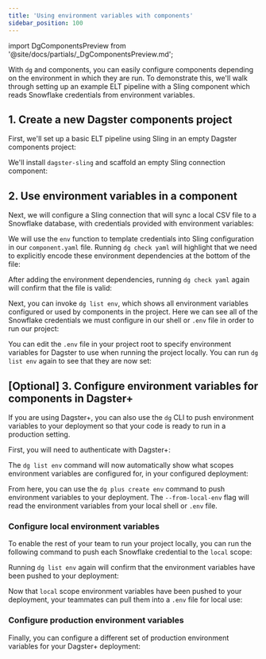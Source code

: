 ```yaml
---
title: 'Using environment variables with components'
sidebar_position: 100
---
```


import DgComponentsPreview from '@site/docs/partials/\_DgComponentsPreview.md';

<DgComponentsPreview />


With `dg` and components, you can easily configure components depending on the environment in which they are run. To demonstrate this, we'll walk through setting up an example ELT pipeline with a Sling component which reads Snowflake credentials from environment variables.


## 1. Create a new Dagster components project

First, we'll set up a basic ELT pipeline using Sling in an empty Dagster components project:

<CliInvocationExample path="docs_snippets/docs_snippets/guides/dg/using-env/1-dg-init.txt" />

<CliInvocationExample path="docs_snippets/docs_snippets/guides/dg/using-env/2-activate-venv.txt" />

We'll install `dagster-sling` and scaffold an empty Sling connection component:

<CliInvocationExample path="docs_snippets/docs_snippets/guides/dg/using-env/3-uv-add-sling.txt" />

<WideContent maxSize={1100}>
<CliInvocationExample path="docs_snippets/docs_snippets/guides/dg/using-env/4-dg-list-component-types.txt" />
</WideContent>

<CliInvocationExample path="docs_snippets/docs_snippets/guides/dg/using-env/5-dg-scaffold-sling.txt" />

## 2. Use environment variables in a component

Next, we will configure a Sling connection that will sync a local CSV file to a Snowflake database, with credentials provided with environment variables:

<CliInvocationExample path="docs_snippets/docs_snippets/guides/dg/using-env/6-curl.txt" />

<CodeExample path="docs_snippets/docs_snippets/guides/dg/using-env/7-replication.yaml" language="yaml" title="src/ingestion/defs/ingest_files/replication.yaml" />

We will use the `env` function to template credentials into Sling configuration in our `component.yaml` file. Running `dg check yaml` will highlight that we
need to explicitly encode these environment dependencies at the bottom of the file:
<CodeExample path="docs_snippets/docs_snippets/guides/dg/using-env/8-component.yaml" language="yaml" title="src/ingestion/defs/ingest_files/component.yaml" />

<CliInvocationExample path="docs_snippets/docs_snippets/guides/dg/using-env/9-dg-component-check.txt" />

After adding the environment dependencies, running `dg check yaml` again will confirm that the file is valid:
<CodeExample path="docs_snippets/docs_snippets/guides/dg/using-env/10-component-with-env-deps.yaml" language="yaml" title="src/ingestion/defs/ingest_files/component.yaml" />

<CliInvocationExample path="docs_snippets/docs_snippets/guides/dg/using-env/11-dg-component-check-fixed.txt" />

Next, you can invoke `dg list env`, which shows all environment variables configured or used by components in the project. Here we can see all of the Snowflake credentials we must configure in our shell or `.env` file in order to run our project:

<CliInvocationExample path="docs_snippets/docs_snippets/guides/dg/using-env/12-dg-list-env.txt" />

You can edit the `.env` file in your project root to specify environment variables for Dagster to use when running the project locally. You can run `dg list env` again to see that they are now set:

<CliInvocationExample path="docs_snippets/docs_snippets/guides/dg/using-env/13-inject-env.txt" />

<CliInvocationExample path="docs_snippets/docs_snippets/guides/dg/using-env/14-dg-list-env.txt" />

## [Optional] 3. Configure environment variables for components in Dagster+

If you are using Dagster+, you can also use the `dg` CLI to push environment variables to your deployment so that your code is ready to run in a production setting.

First, you will need to authenticate with Dagster+:

<CliInvocationExample contents="dg plus login" />

The `dg list env` command will now automatically show what scopes environment variables are configured for, in your configured deployment:

<CliInvocationExample path="docs_snippets/docs_snippets/guides/dg/using-env/15-dg-env-list.txt" />

From here, you can use the `dg plus create env` command to push environment variables to your deployment. The `--from-local-env` flag will read the environment variables from your local shell or `.env` file.


### Configure local environment variables
To enable the rest of your team to run your project locally, you can run the following command to push each Snowflake credential to the `local` scope:

<CliInvocationExample path="docs_snippets/docs_snippets/guides/dg/using-env/16-dg-plus-env-add.txt" />

Running `dg list env` again will confirm that the environment variables have been pushed to your deployment:

<CliInvocationExample path="docs_snippets/docs_snippets/guides/dg/using-env/17-dg-env-list.txt" />

Now that `local` scope environment variables have been pushed to your deployment, your teammates can pull them into a `.env` file for local use:

<CliInvocationExample path="docs_snippets/docs_snippets/guides/dg/using-env/18-dg-env-pull.txt" />

### Configure production environment variables
Finally, you can configure a different set of production environment variables for your Dagster+ deployment:

<CliInvocationExample path="docs_snippets/docs_snippets/guides/dg/using-env/19-dg-plus-env-add.txt" />

<CliInvocationExample path="docs_snippets/docs_snippets/guides/dg/using-env/20-dg-env-list.txt" />
